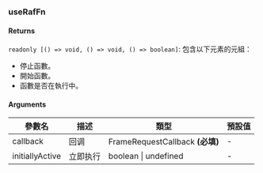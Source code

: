 ### useRafFn

#### Returns
`readonly [() => void, () => void, () => boolean]`: 包含以下元素的元組：
- 停止函數。
- 開始函數。
- 函數是否在執行中。

#### Arguments
|參數名|描述|類型|預設值|
|---|---|---|---|
|callback|回调|FrameRequestCallback  **(必填)**|-|
|initiallyActive|立即执行|boolean \| undefined |-|